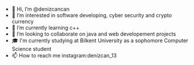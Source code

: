 - 👋 Hi, I’m @denizcancan
- 👀 I’m interested in software developing, cyber security and crypto currency
- 🌱 I’m currently learning c++ 
- 💞️ I’m looking to collaborate on java and web developement projects
- 🎓 I'm currently studying at Bilkent University as a sophomore Computer Science student
- 📫 How to reach me instagram:denizcan_13

<!---
denizcancan/denizcancan is a ✨ special ✨ repository because its `README.md` (this file) appears on your GitHub profile.
You can click the Preview link to take a look at your changes.
--->
